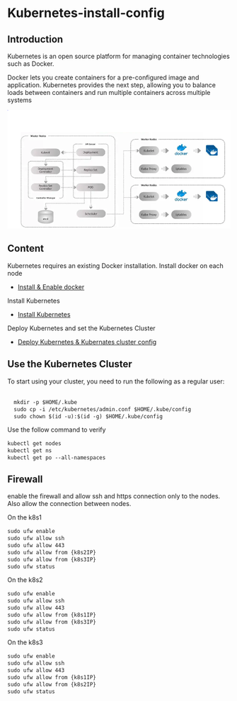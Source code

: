 # Kubernetes-install-config

## Introduction

Kubernetes is an open source platform for managing container technologies such as Docker.

Docker lets you create containers for a pre-configured image and application. Kubernetes provides the next step, allowing you to balance loads between containers and run multiple containers across multiple systems

![diagram](docs/k8s.PNG)



## Content

Kubernetes requires an existing Docker installation. Install docker on each node

- [Install & Enable docker](docker-install.md)

Install Kubernetes

- [Install Kubernetes](k8s-install.md)


Deploy Kubernetes and set the Kubernetes Cluster

- [Deploy Kubernetes & Kubernates cluster config](k8s-deploy.md)



## Use the Kubernetes Cluster



To start using your cluster, you need to run the following as a regular user:

```

  mkdir -p $HOME/.kube
  sudo cp -i /etc/kubernetes/admin.conf $HOME/.kube/config
  sudo chown $(id -u):$(id -g) $HOME/.kube/config

```

Use the follow command to verify

```
kubectl get nodes
kubectl get ns
kubectl get po --all-namespaces

```

## Firewall 

enable the firewall and allow ssh and https connection only to the nodes. Also allow the connection between nodes.

On the k8s1

```
sudo ufw enable
sudo ufw allow ssh
sudo ufw allow 443
sudo ufw allow from {k8s2IP}
sudo ufw allow from {k8s3IP}
sudo ufw status
```

On the k8s2

```
sudo ufw enable
sudo ufw allow ssh
sudo ufw allow 443
sudo ufw allow from {k8s1IP}
sudo ufw allow from {k8s3IP}
sudo ufw status

```


On the k8s3

```
sudo ufw enable
sudo ufw allow ssh
sudo ufw allow 443
sudo ufw allow from {k8s1IP}
sudo ufw allow from {k8s2IP}
sudo ufw status

```
